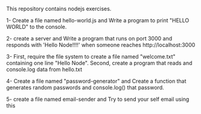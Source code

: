 This repository contains nodejs exercises.

1- Create a file named hello-world.js and Write a program to print "HELLO WORLD" to the console.

2- create a server and Write a program that runs on port 3000 and responds with  'Hello Node!!!!' when someone reaches http://localhost:3000

3- First, require the file system to create a file named "welcome.txt" containing one line "Hello Node".
    Second, create a program that reads and console.log data from hello.txt
 

4- Create a file named "password-generator" and Create a function that generates random passwords and console.log() that password.
 

5- create a file named email-sender and Try to send your self email using this

